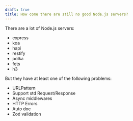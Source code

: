 ```yaml
---
draft: true
title: How come there are still no good Node.js servers?
---
```


There are a lot of Node.js servers:

- express
- koa
- hapi
- restify
- polka
- fets
- h3

But they have at least one of the following problems:

- URLPattern
- Support std Request/Response
- Async middlewares
- HTTP Errors
- Auto doc
- Zod validation
